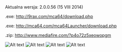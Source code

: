 Aktualna wersja: 2.0.0.56 (15 VIII 2014)

.exe: http://9rax.com/mca64/download.php

.exe: http://mca64.com/mca64Launcher/download.php

.zip: http://www.mediafire.com/?p4o72z5xeowopgm

![Alt text](http://i.imgur.com/I1ao1zJ.png)
![Alt text](http://i.imgur.com/Rf9fbHj.png)
![Alt text](http://i.imgur.com/t3VpfAY.png)
![Alt text](http://i.imgur.com/AdtylA4.png)
